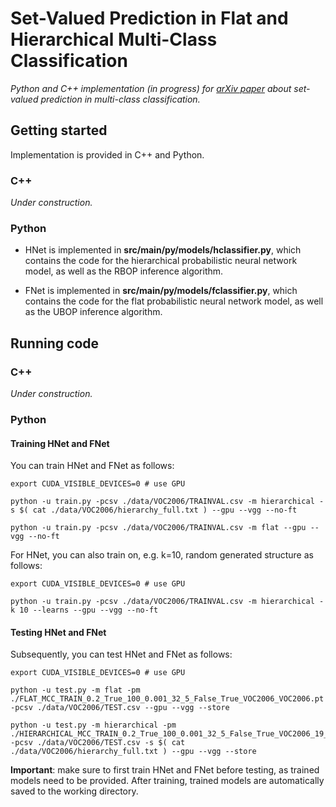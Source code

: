 # Set-Valued Prediction in Flat and Hierarchical Multi-Class Classification

*Python and C++ implementation (in progress) for [arXiv paper](https://arxiv.org/abs/1906.08129) about set-valued prediction in multi-class classification.*

## Getting started

Implementation is provided in C++ and Python.

### C++

*Under construction.*

### Python

* HNet is implemented in **src/main/py/models/hclassifier.py**, which contains the code for the hierarchical probabilistic neural network model, as well as the RBOP
inference algorithm. 

* FNet is implemented in **src/main/py/models/fclassifier.py**, which contains the 
code for the flat probabilistic neural network model, as well as the UBOP 
inference algorithm.

## Running code 

### C++

*Under construction.*

### Python

#### Training HNet and FNet

You can train HNet and FNet as follows:

```
export CUDA_VISIBLE_DEVICES=0 # use GPU

python -u train.py -pcsv ./data/VOC2006/TRAINVAL.csv -m hierarchical -s $( cat ./data/VOC2006/hierarchy_full.txt ) --gpu --vgg --no-ft 

python -u train.py -pcsv ./data/VOC2006/TRAINVAL.csv -m flat --gpu --vgg --no-ft 
```

For HNet, you can also train on, e.g. k=10, random generated structure as follows:

```
export CUDA_VISIBLE_DEVICES=0 # use GPU

python -u train.py -pcsv ./data/VOC2006/TRAINVAL.csv -m hierarchical -k 10 --learns --gpu --vgg --no-ft 
```


#### Testing HNet and FNet

Subsequently, you can test HNet and FNet as follows:

```
export CUDA_VISIBLE_DEVICES=0 # use GPU

python -u test.py -m flat -pm ./FLAT_MCC_TRAIN_0.2_True_100_0.001_32_5_False_True_VOC2006_VOC2006.pt -pcsv ./data/VOC2006/TEST.csv --gpu --vgg --store 

python -u test.py -m hierarchical -pm ./HIERARCHICAL_MCC_TRAIN_0.2_True_100_0.001_32_5_False_True_VOC2006_19_False_0_VOC2006.pt -pcsv ./data/VOC2006/TEST.csv -s $( cat ./data/VOC2006/hierarchy_full.txt ) --gpu --vgg --store 
```

**Important**: make sure to first train HNet and FNet before testing, as trained models need to be provided. After training, trained models are automatically saved to the working directory. 
